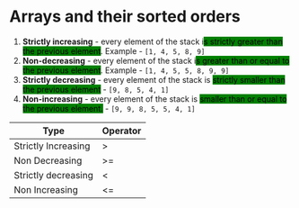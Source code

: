 # Arrays and their sorted orders

1. **Strictly increasing** - every element of the stack i<mark style="background-color:green;">s strictly greater than the previous element</mark>. Example - `[1, 4, 5, 8, 9]`
2. **Non-decreasing** - every element of the stack i<mark style="background-color:green;">s greater than or equal to the previous element</mark>. Example - `[1, 4, 5, 5, 8, 9, 9]`
3. **Strictly decreasing** - every element of the stack is <mark style="background-color:green;">strictly smaller than the previous element</mark> - `[9, 8, 5, 4, 1]`
4. **Non-increasing** - every element of the stack is <mark style="background-color:green;">smaller than or equal to the previous element.</mark> - `[9, 9, 8, 5, 5, 4, 1]`

| Type                | Operator |
| ------------------- | -------- |
| Strictly Increasing |  >       |
| Non Decreasing      | >=       |
| Strictly decreasing | <        |
| Non Increasing      | <=       |
